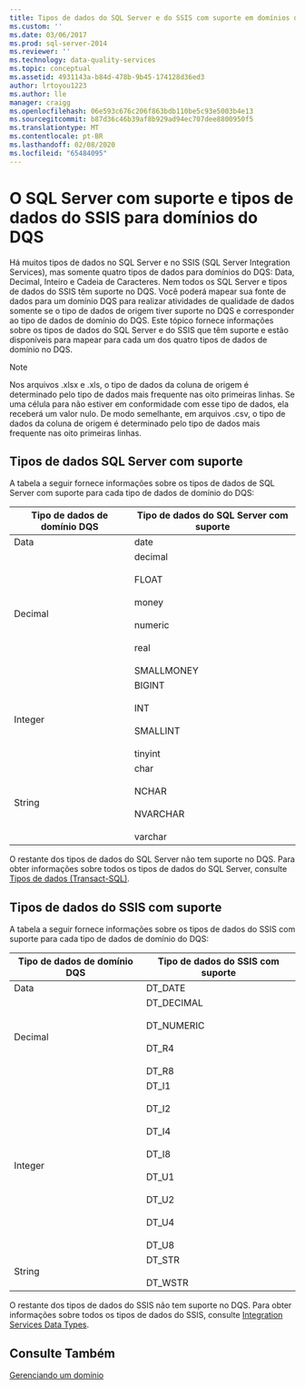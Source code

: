 ```yaml
---
title: Tipos de dados do SQL Server e do SSIS com suporte em domínios do DQS | Microsoft Docs
ms.custom: ''
ms.date: 03/06/2017
ms.prod: sql-server-2014
ms.reviewer: ''
ms.technology: data-quality-services
ms.topic: conceptual
ms.assetid: 4931143a-b84d-478b-9b45-174128d36ed3
author: lrtoyou1223
ms.author: lle
manager: craigg
ms.openlocfilehash: 06e593c676c206f863bdb110be5c93e5003b4e13
ms.sourcegitcommit: b87d36c46b39af8b929ad94ec707dee8800950f5
ms.translationtype: MT
ms.contentlocale: pt-BR
ms.lasthandoff: 02/08/2020
ms.locfileid: "65484095"
---
```

# <a name="supported-sql-server-and-ssis-data-types-for-dqs-domains"></a>O SQL Server com suporte e tipos de dados do SSIS para domínios do DQS
  Há muitos tipos de dados no SQL Server e no SSIS (SQL Server Integration Services), mas somente quatro tipos de dados para domínios do DQS: Data, Decimal, Inteiro e Cadeia de Caracteres. Nem todos os SQL Server e tipos de dados do SSIS têm suporte no DQS. Você poderá mapear sua fonte de dados para um domínio DQS para realizar atividades de qualidade de dados somente se o tipo de dados de origem tiver suporte no DQS e corresponder ao tipo de dados de domínio do DQS. Este tópico fornece informações sobre os tipos de dados do SQL Server e do SSIS que têm suporte e estão disponíveis para mapear para cada um dos quatro tipos de dados de domínio no DQS.  
  
> [!NOTE]  
>  Nos arquivos .xlsx e .xls, o tipo de dados da coluna de origem é determinado pelo tipo de dados mais frequente nas oito primeiras linhas. Se uma célula para não estiver em conformidade com esse tipo de dados, ela receberá um valor nulo. De modo semelhante, em arquivos .csv, o tipo de dados da coluna de origem é determinado pelo tipo de dados mais frequente nas oito primeiras linhas.  
  
##  <a name="SQLServer"></a>Tipos de dados SQL Server com suporte  
 A tabela a seguir fornece informações sobre os tipos de dados de SQL Server com suporte para cada tipo de dados de domínio do DQS:  
  
|Tipo de dados de domínio DQS|Tipo de dados do SQL Server com suporte|  
|--------------------------|------------------------------------|  
|Data|date|  
|Decimal|decimal<br /><br /> FLOAT<br /><br /> money<br /><br /> numeric<br /><br /> real<br /><br /> SMALLMONEY|  
|Integer|BIGINT<br /><br /> INT<br /><br /> SMALLINT<br /><br /> tinyint|  
|String|char<br /><br /> NCHAR<br /><br /> NVARCHAR<br /><br /> varchar|  
  
 O restante dos tipos de dados do SQL Server não tem suporte no DQS. Para obter informações sobre todos os tipos de dados do SQL Server, consulte [Tipos de dados &#40;Transact-SQL&#41;](/sql/t-sql/data-types/data-types-transact-sql).  
  
##  <a name="SSIS"></a>Tipos de dados do SSIS com suporte  
 A tabela a seguir fornece informações sobre os tipos de dados do SSIS com suporte para cada tipo de dados de domínio do DQS:  
  
|Tipo de dados de domínio DQS|Tipo de dados do SSIS com suporte|  
|--------------------------|------------------------------|  
|Data|DT_DATE|  
|Decimal|DT_DECIMAL<br /><br /> DT_NUMERIC<br /><br /> DT_R4<br /><br /> DT_R8|  
|Integer|DT_I1<br /><br /> DT_I2<br /><br /> DT_I4<br /><br /> DT_I8<br /><br /> DT_U1<br /><br /> DT_U2<br /><br /> DT_U4<br /><br /> DT_U8|  
|String|DT_STR<br /><br /> DT_WSTR|  
  
 O restante dos tipos de dados do SSIS não tem suporte no DQS. Para obter informações sobre todos os tipos de dados do SSIS, consulte [Integration Services Data Types](../integration-services/data-flow/integration-services-data-types.md).  
  
## <a name="see-also"></a>Consulte Também  
 [Gerenciando um domínio](../../2014/data-quality-services/managing-a-domain.md)  
  
  
